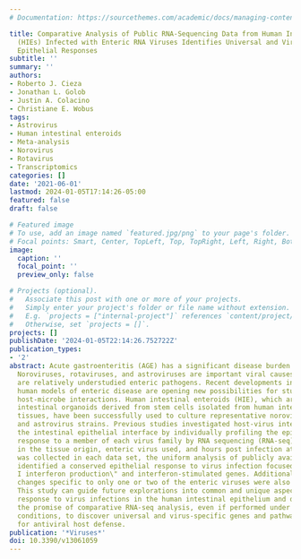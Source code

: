 ```yaml
---
# Documentation: https://sourcethemes.com/academic/docs/managing-content/

title: Comparative Analysis of Public RNA-Sequencing Data from Human Intestinal Enteroid
  (HIEs) Infected with Enteric RNA Viruses Identifies Universal and Virus-Specific
  Epithelial Responses
subtitle: ''
summary: ''
authors:
- Roberto J. Cieza
- Jonathan L. Golob
- Justin A. Colacino
- Christiane E. Wobus
tags:
- Astrovirus
- Human intestinal enteroids
- Meta-analysis
- Norovirus
- Rotavirus
- Transcriptomics
categories: []
date: '2021-06-01'
lastmod: 2024-01-05T17:14:26-05:00
featured: false
draft: false

# Featured image
# To use, add an image named `featured.jpg/png` to your page's folder.
# Focal points: Smart, Center, TopLeft, Top, TopRight, Left, Right, BottomLeft, Bottom, BottomRight.
image:
  caption: ''
  focal_point: ''
  preview_only: false

# Projects (optional).
#   Associate this post with one or more of your projects.
#   Simply enter your project's folder or file name without extension.
#   E.g. `projects = ["internal-project"]` references `content/project/deep-learning/index.md`.
#   Otherwise, set `projects = []`.
projects: []
publishDate: '2024-01-05T22:14:26.752722Z'
publication_types:
- '2'
abstract: Acute gastroenteritis (AGE) has a significant disease burden on society.
  Noroviruses, rotaviruses, and astroviruses are important viral causes of AGE but
  are relatively understudied enteric pathogens. Recent developments in novel biomimetic
  human models of enteric disease are opening new possibilities for studying human-specific
  host-microbe interactions. Human intestinal enteroids (HIE), which are epithelium-only
  intestinal organoids derived from stem cells isolated from human intestinal biopsy
  tissues, have been successfully used to culture representative norovirus, rotavirus,
  and astrovirus strains. Previous studies investigated host-virus interactions at
  the intestinal epithelial interface by individually profiling the epithelial transcriptional
  response to a member of each virus family by RNA sequencing (RNA-seq). Despite differences
  in the tissue origin, enteric virus used, and hours post infection at which RNA
  was collected in each data set, the uniform analysis of publicly available datasets
  identified a conserved epithelial response to virus infection focused around \"type
  I interferon production\" and interferon-stimulated genes. Additionally, transcriptional
  changes specific to only one or two of the enteric viruses were also identified.
  This study can guide future explorations into common and unique aspects of the host
  response to virus infections in the human intestinal epithelium and demonstrates
  the promise of comparative RNA-seq analysis, even if performed under different experimental
  conditions, to discover universal and virus-specific genes and pathways responsible
  for antiviral host defense.
publication: '*Viruses*'
doi: 10.3390/v13061059
---
```

